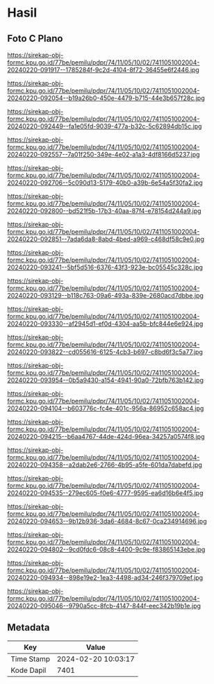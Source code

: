 # Hasil

## Foto C Plano

https://sirekap-obj-formc.kpu.go.id/77be/pemilu/pdpr/74/11/05/10/02/7411051002004-20240220-091917--1785284f-9c2d-4104-8f72-36455e6f2446.jpg

https://sirekap-obj-formc.kpu.go.id/77be/pemilu/pdpr/74/11/05/10/02/7411051002004-20240220-092054--b19a26b0-450e-4479-b715-44e3b657f28c.jpg

https://sirekap-obj-formc.kpu.go.id/77be/pemilu/pdpr/74/11/05/10/02/7411051002004-20240220-092449--fa1e05fd-9039-477a-b32c-5c62894db15c.jpg

https://sirekap-obj-formc.kpu.go.id/77be/pemilu/pdpr/74/11/05/10/02/7411051002004-20240220-092557--7a01f250-349e-4e02-a1a3-4df8166d5237.jpg

https://sirekap-obj-formc.kpu.go.id/77be/pemilu/pdpr/74/11/05/10/02/7411051002004-20240220-092706--5c090d13-5179-40b0-a39b-6e54a5f30fa2.jpg

https://sirekap-obj-formc.kpu.go.id/77be/pemilu/pdpr/74/11/05/10/02/7411051002004-20240220-092800--bd521f5b-17b3-40aa-87f4-e78154d244a9.jpg

https://sirekap-obj-formc.kpu.go.id/77be/pemilu/pdpr/74/11/05/10/02/7411051002004-20240220-092851--7ada6da8-8abd-4bed-a969-c468df58c9e0.jpg

https://sirekap-obj-formc.kpu.go.id/77be/pemilu/pdpr/74/11/05/10/02/7411051002004-20240220-093241--5bf5d516-6376-43f3-923e-bc05545c328c.jpg

https://sirekap-obj-formc.kpu.go.id/77be/pemilu/pdpr/74/11/05/10/02/7411051002004-20240220-093129--b118c763-09a6-493a-839e-2680acd7dbbe.jpg

https://sirekap-obj-formc.kpu.go.id/77be/pemilu/pdpr/74/11/05/10/02/7411051002004-20240220-093330--af2945d1-ef0d-4304-aa5b-bfc844e6e924.jpg

https://sirekap-obj-formc.kpu.go.id/77be/pemilu/pdpr/74/11/05/10/02/7411051002004-20240220-093822--cd055616-6125-4cb3-b697-c8bd6f3c5a77.jpg

https://sirekap-obj-formc.kpu.go.id/77be/pemilu/pdpr/74/11/05/10/02/7411051002004-20240220-093954--0b5a9430-a154-4941-90a0-72bfb763b142.jpg

https://sirekap-obj-formc.kpu.go.id/77be/pemilu/pdpr/74/11/05/10/02/7411051002004-20240220-094104--b603776c-fc4e-401c-956a-86952c658ac4.jpg

https://sirekap-obj-formc.kpu.go.id/77be/pemilu/pdpr/74/11/05/10/02/7411051002004-20240220-094215--b6aa4767-44de-424d-96ea-34257a0574f8.jpg

https://sirekap-obj-formc.kpu.go.id/77be/pemilu/pdpr/74/11/05/10/02/7411051002004-20240220-094358--a2dab2e6-2766-4b95-a5fe-601da7dabefd.jpg

https://sirekap-obj-formc.kpu.go.id/77be/pemilu/pdpr/74/11/05/10/02/7411051002004-20240220-094535--279ec605-f0e6-4777-9595-ea6d16b6e4f5.jpg

https://sirekap-obj-formc.kpu.go.id/77be/pemilu/pdpr/74/11/05/10/02/7411051002004-20240220-094653--9b12b936-3da6-4684-8c67-0ca234914696.jpg

https://sirekap-obj-formc.kpu.go.id/77be/pemilu/pdpr/74/11/05/10/02/7411051002004-20240220-094802--9cd0fdc6-08c8-4400-9c9e-f83865143ebe.jpg

https://sirekap-obj-formc.kpu.go.id/77be/pemilu/pdpr/74/11/05/10/02/7411051002004-20240220-094934--898e19e2-1ea3-4498-ad34-246f379709ef.jpg

https://sirekap-obj-formc.kpu.go.id/77be/pemilu/pdpr/74/11/05/10/02/7411051002004-20240220-095046--9790a5cc-8fcb-4147-844f-eec342b19b1e.jpg


## Metadata

| Key        | Value               |
| ---------- | ------------------- |
| Time Stamp | 2024-02-20 10:03:17 |
| Kode Dapil | 7401                |



